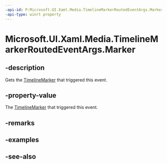 ```yaml
---
-api-id: P:Microsoft.UI.Xaml.Media.TimelineMarkerRoutedEventArgs.Marker
-api-type: winrt property
---
```


<!-- Property syntax
public Windows.UI.Xaml.Media.TimelineMarker Marker { get;  set; }
-->

# Microsoft.UI.Xaml.Media.TimelineMarkerRoutedEventArgs.Marker

## -description
Gets the [TimelineMarker](timelinemarker.md) that triggered this event.

## -property-value
The [TimelineMarker](timelinemarker.md) that triggered this event.

## -remarks

## -examples

## -see-also

